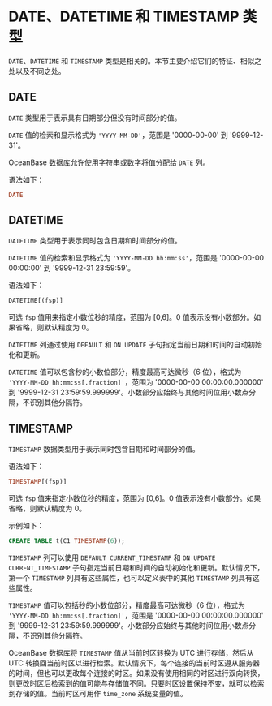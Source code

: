 # DATE、DATETIME 和 TIMESTAMP 类型

`DATE`、`DATETIME` 和 `TIMESTAMP` 类型是相关的。本节主要介绍它们的特征、相似之处以及不同之处。

## DATE

`DATE` 类型用于表示具有日期部分但没有时间部分的值。

`DATE` 值的检索和显示格式为 `'YYYY-MM-DD'`，范围是 '0000-00-00' 到 '9999-12-31'。

OceanBase 数据库允许使用字符串或数字将值分配给 `DATE` 列。

语法如下：

```sql
DATE
```

## DATETIME

`DATETIME` 类型用于表示同时包含日期和时间部分的值。

`DATETIME` 值的检索和显示格式为 `'YYYY-MM-DD hh:mm:ss'`，范围是 '0000-00-00 00:00:00' 到 '9999-12-31 23:59:59'。

语法如下：

```sql
DATETIME[(fsp)]
```

可选 `fsp` 值用来指定小数位秒的精度，范围为 \[0,6\]。0 值表示没有小数部分。如果省略，则默认精度为 0。

`DATETIME` 列通过使用 `DEFAULT` 和 `ON UPDATE` 子句指定当前日期和时间的自动初始化和更新。

`DATETIME` 值可以包含秒的小数位部分，精度最高可达微秒（6 位），格式为 `'YYYY-MM-DD hh:mm:ss[.fraction]'`，范围为 '0000-00-00 00:00:00.000000' 到 '9999-12-31 23:59:59.999999'。小数部分应始终与其他时间位用小数点分隔，不识别其他分隔符。

## TIMESTAMP

`TIMESTAMP` 数据类型用于表示同时包含日期和时间部分的值。

语法如下：

```sql
TIMESTAMP[(fsp)]
```

可选 `fsp` 值来指定小数位秒的精度，范围为 \[0,6\]。0 值表示没有小数部分。如果省略，则默认精度为 0。

示例如下：

```sql
CREATE TABLE t(C1 TIMESTAMP(6));
```

`TIMESTAMP` 列可以使用 `DEFAULT CURRENT_TIMESTAMP` 和 `ON UPDATE CURRENT_TIMESTAMP` 子句指定当前日期和时间的自动初始化和更新。默认情况下，第一个 `TIMESTAMP` 列具有这些属性，也可以定义表中的其他 `TIMESTAMP` 列具有这些属性。

`TIMESTAMP` 值可以包括秒的小数位部分，精度最高可达微秒（6 位），格式为 `'YYYY-MM-DD hh:mm:ss[.fraction]'`，范围是 '0000-00-00 00:00:00.000000' 到 '9999-12-31 23:59:59.999999'。小数部分应始终与其他时间位用小数点分隔，不识别其他分隔符。

OceanBase 数据库将 `TIMESTAMP` 值从当前时区转换为 UTC 进行存储，然后从 UTC 转换回当前时区以进行检索。默认情况下，每个连接的当前时区遵从服务器的时间，但也可以更改每个连接的时区。如果没有使用相同的时区进行双向转换，则更改时区后检索到的值可能与存储值不同。只要时区设置保持不变，就可以检索到存储的值。当前时区可用作 `time_zone` 系统变量的值。
